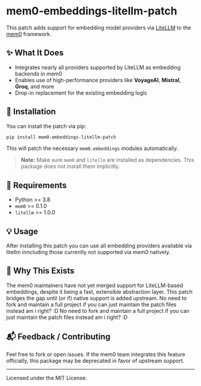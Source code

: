 # mem0-embeddings-litellm-patch

This patch adds support for embedding model providers via [LiteLLM](https://github.com/BerriAI/litellm) to the [mem0](https://github.com/mem0-ai/mem0) framework.

## ✨ What It Does

- Integrates nearly all providers supported by LiteLLM as embedding backends in mem0
- Enables use of high-performance providers like **VoyageAI**, **Mistral**, **Groq**, and more
- Drop-in replacement for the existing embedding logic

## 🔧 Installation

You can install the patch via pip:

```bash
pip install mem0-embeddings-litellm-patch
````

This will patch the necessary `mem0.embeddings` modules automatically.

> **Note:** Make sure `mem0` and `litellm` are installed as dependencies. This package does not install them implicitly.

## 🧠 Requirements

* Python >= 3.8
* `mem0` >= 0.1.0
* `litellm` >= 1.0.0

## 💡 Usage

After installing this patch you can use all embedding providers available via litellm inncluding those currently not supported via mem0 natively. 

## 📢 Why This Exists

The mem0 maintainers have not yet merged support for LiteLLM-based embeddings, despite it being a fast, extensible abstraction layer.
This patch bridges the gap until (or if) native support is added upstream. No need to fork and maintain a full project if you can just maintain the patch files instead am i right? :D No need to fork and maintain a full project if you can just maintain the patch files instead am i right? :D

## 📬 Feedback / Contributing

Feel free to fork or open issues. If the mem0 team integrates this feature officially, this package may be deprecated in favor of upstream support.

---

Licensed under the MIT License.

